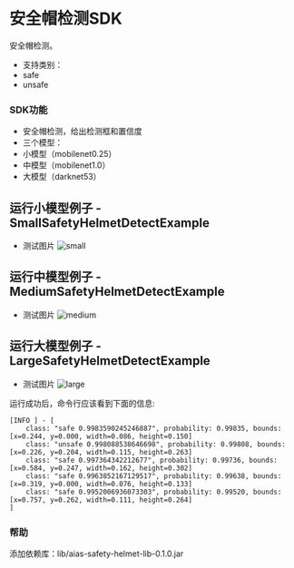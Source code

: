 # 安全帽检测SDK
安全帽检测。
- 支持类别：
- safe
- unsafe

### SDK功能
- 安全帽检测，给出检测框和置信度
- 三个模型：
- 小模型（mobilenet0.25）
- 中模型（mobilenet1.0）
- 大模型（darknet53）

## 运行小模型例子 - SmallSafetyHelmetDetectExample
- 测试图片
![small](https://djl-model.oss-cn-hongkong.aliyuncs.com/AIAS/sec_sdks/images/safety_helmet_result_s.png)

## 运行中模型例子 - MediumSafetyHelmetDetectExample
- 测试图片
![medium](https://djl-model.oss-cn-hongkong.aliyuncs.com/AIAS/sec_sdks/images/safety_helmet_result_m.png)

## 运行大模型例子 - LargeSafetyHelmetDetectExample
- 测试图片
![large](https://djl-model.oss-cn-hongkong.aliyuncs.com/AIAS/sec_sdks/images/safety_helmet_result_l.png)


运行成功后，命令行应该看到下面的信息:
```text
[INFO ] - [
	class: "safe 0.9983590245246887", probability: 0.99835, bounds: [x=0.244, y=0.000, width=0.086, height=0.150]
	class: "unsafe 0.998088538646698", probability: 0.99808, bounds: [x=0.226, y=0.204, width=0.115, height=0.263]
	class: "safe 0.997364342212677", probability: 0.99736, bounds: [x=0.584, y=0.247, width=0.162, height=0.302]
	class: "safe 0.9963852167129517", probability: 0.99638, bounds: [x=0.319, y=0.000, width=0.076, height=0.133]
	class: "safe 0.9952006936073303", probability: 0.99520, bounds: [x=0.757, y=0.262, width=0.111, height=0.264]
]
```

### 帮助 
添加依赖库：lib/aias-safety-helmet-lib-0.1.0.jar

